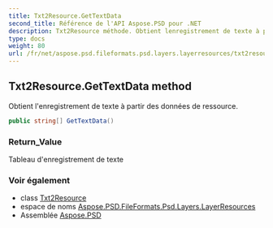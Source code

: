 ```yaml
---
title: Txt2Resource.GetTextData
second_title: Référence de l'API Aspose.PSD pour .NET
description: Txt2Resource méthode. Obtient lenregistrement de texte à partir des données de ressource.
type: docs
weight: 80
url: /fr/net/aspose.psd.fileformats.psd.layers.layerresources/txt2resource/gettextdata/
---
```

## Txt2Resource.GetTextData method

Obtient l'enregistrement de texte à partir des données de ressource.

```csharp
public string[] GetTextData()
```

### Return_Value

Tableau d'enregistrement de texte

### Voir également

* class [Txt2Resource](../)
* espace de noms [Aspose.PSD.FileFormats.Psd.Layers.LayerResources](../../txt2resource/)
* Assemblée [Aspose.PSD](../../../)


